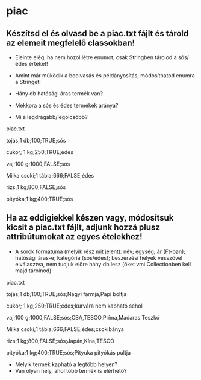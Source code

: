 # piac

## Készítsd el és olvasd be a piac.txt fájlt és tárold az elemeit megfelelő classokban!
- Eleinte elég, ha nem hozol létre enumot, csak Stringben tárolod a sós/édes értéket! 
- Amint már működik a beolvasás és példányosítás, módosíthatod enumra a Stringet!

- Hány db hatósági áras termék van?
- Mekkora a sós és édes termékek aránya?
- Mi a legdrágább/legolcsóbb?


  

piac.txt

tojás;1 db;100;TRUE;sós

cukor; 1 kg;250;TRUE;édes

vaj;100 g;1000;FALSE;sós

Milka csoki;1 tábla;666;FALSE;édes

rizs;1 kg;800;FALSE;sós

pityóka;1 kg;400;TRUE;sós


## Ha az eddigiekkel készen vagy, módosítsuk kicsit a piac.txt fájlt, adjunk hozzá plusz attribútumokat az egyes ételekhez!

- A sorok formátuma (melyik rész mit jelent):
név; egység; ár (Ft-ban); hatósági áras-e; kategória (sós/édes); beszerzési helyek vesszővel elválasztva, nem tudjuk előre hány db lesz (őket vmi Collectionben kell majd tárolnod)



piac.txt

tojás;1 db;100;TRUE;sós;Nagyi farmja,Papi boltja

cukor; 1 kg;250;TRUE;édes;kurvára nem kapható sehol

vaj;100 g;1000;FALSE;sós;CBA,TESCO,Príma,Madaras Teszkó

Milka csoki;1 tábla;666;FALSE;édes;csokibánya

rizs;1 kg;800;FALSE;sós;Japán,Kína,TESCO

pityóka;1 kg;400;TRUE;sós;Pityuka pityókás pultja

- Melyik termék kapható a legtöbb helyen?
- Van olyan hely, ahol több termék is elérhető?
